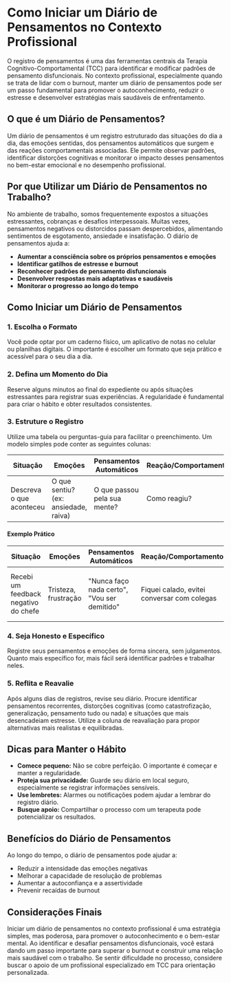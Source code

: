 # Como Iniciar um Diário de Pensamentos no Contexto Profissional

O registro de pensamentos é uma das ferramentas centrais da Terapia Cognitivo-Comportamental (TCC) para identificar e modificar padrões de pensamento disfuncionais. No contexto profissional, especialmente quando se trata de lidar com o burnout, manter um diário de pensamentos pode ser um passo fundamental para promover o autoconhecimento, reduzir o estresse e desenvolver estratégias mais saudáveis de enfrentamento.

## O que é um Diário de Pensamentos?

Um diário de pensamentos é um registro estruturado das situações do dia a dia, das emoções sentidas, dos pensamentos automáticos que surgem e das reações comportamentais associadas. Ele permite observar padrões, identificar distorções cognitivas e monitorar o impacto desses pensamentos no bem-estar emocional e no desempenho profissional.

## Por que Utilizar um Diário de Pensamentos no Trabalho?

No ambiente de trabalho, somos frequentemente expostos a situações estressantes, cobranças e desafios interpessoais. Muitas vezes, pensamentos negativos ou distorcidos passam despercebidos, alimentando sentimentos de esgotamento, ansiedade e insatisfação. O diário de pensamentos ajuda a:

- **Aumentar a consciência sobre os próprios pensamentos e emoções**
- **Identificar gatilhos de estresse e burnout**
- **Reconhecer padrões de pensamento disfuncionais**
- **Desenvolver respostas mais adaptativas e saudáveis**
- **Monitorar o progresso ao longo do tempo**

## Como Iniciar um Diário de Pensamentos

### 1. Escolha o Formato

Você pode optar por um caderno físico, um aplicativo de notas no celular ou planilhas digitais. O importante é escolher um formato que seja prático e acessível para o seu dia a dia.

### 2. Defina um Momento do Dia

Reserve alguns minutos ao final do expediente ou após situações estressantes para registrar suas experiências. A regularidade é fundamental para criar o hábito e obter resultados consistentes.

### 3. Estruture o Registro

Utilize uma tabela ou perguntas-guia para facilitar o preenchimento. Um modelo simples pode conter as seguintes colunas:

| Situação | Emoções | Pensamentos Automáticos | Reação/Comportamento | Reavaliação |
|----------|---------|------------------------|----------------------|-------------|
| Descreva o que aconteceu | O que sentiu? (ex: ansiedade, raiva) | O que passou pela sua mente? | Como reagiu? | Como poderia pensar de forma diferente? |

#### Exemplo Prático

| Situação | Emoções | Pensamentos Automáticos | Reação/Comportamento | Reavaliação |
|----------|---------|------------------------|----------------------|-------------|
| Recebi um feedback negativo do chefe | Tristeza, frustração | "Nunca faço nada certo", "Vou ser demitido" | Fiquei calado, evitei conversar com colegas | "Todos cometem erros, posso aprender com esse feedback" |

### 4. Seja Honesto e Específico

Registre seus pensamentos e emoções de forma sincera, sem julgamentos. Quanto mais específico for, mais fácil será identificar padrões e trabalhar neles.

### 5. Reflita e Reavalie

Após alguns dias de registros, revise seu diário. Procure identificar pensamentos recorrentes, distorções cognitivas (como catastrofização, generalização, pensamento tudo ou nada) e situações que mais desencadeiam estresse. Utilize a coluna de reavaliação para propor alternativas mais realistas e equilibradas.

## Dicas para Manter o Hábito

- **Comece pequeno:** Não se cobre perfeição. O importante é começar e manter a regularidade.
- **Proteja sua privacidade:** Guarde seu diário em local seguro, especialmente se registrar informações sensíveis.
- **Use lembretes:** Alarmes ou notificações podem ajudar a lembrar do registro diário.
- **Busque apoio:** Compartilhar o processo com um terapeuta pode potencializar os resultados.

## Benefícios do Diário de Pensamentos

Ao longo do tempo, o diário de pensamentos pode ajudar a:

- Reduzir a intensidade das emoções negativas
- Melhorar a capacidade de resolução de problemas
- Aumentar a autoconfiança e a assertividade
- Prevenir recaídas de burnout

## Considerações Finais

Iniciar um diário de pensamentos no contexto profissional é uma estratégia simples, mas poderosa, para promover o autoconhecimento e o bem-estar mental. Ao identificar e desafiar pensamentos disfuncionais, você estará dando um passo importante para superar o burnout e construir uma relação mais saudável com o trabalho. Se sentir dificuldade no processo, considere buscar o apoio de um profissional especializado em TCC para orientação personalizada.